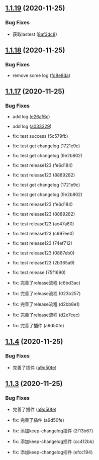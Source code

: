 ## [1.1.19](https://github.com/echoLC/rich-text-editor/compare/v1.1.18...v1.1.19) (2020-11-25)


### Bug Fixes

* 获取lastest ([8af3dc8](https://github.com/echoLC/rich-text-editor/commit/8af3dc84023e64f38602e2392f2c559e1b12e66a))

## [1.1.18](https://github.com/echoLC/rich-text-editor/compare/v1.1.17...v1.1.18) (2020-11-25)


### Bug Fixes

* remove some log ([fd8e8da](https://github.com/echoLC/rich-text-editor/commit/fd8e8da8e948f3c35932a8c21a7f346ba407495c))

## [1.1.17](https://github.com/echoLC/rich-text-editor/compare/v1.1.15...v1.1.17) (2020-11-25)


### Bug Fixes

* add log ([e26af6c](https://github.com/echoLC/rich-text-editor/commit/e26af6ce2ed995d8c46740d986d216f8fcfac36c))
* add log ([a033329](https://github.com/echoLC/rich-text-editor/commit/a033329058e50aee26653b2dce65aceadddc0372))





* fix: test success (5c579fb)
* fix: test get changelog (1721e9c)
* fix: test get changelog (9e2b802)
* fix: test release123 (fe6d184)
* fix: test release123 (8889282)

* fix: test get changelog (1721e9c)
* fix: test get changelog (9e2b802)
* fix: test release123 (fe6d184)
* fix: test release123 (8889282)

* fix: test release123 (ac47a80)
* fix: test release123 (c997ee0)

* fix: test release123 (74ef712)
* fix: test release123 (0887eb0)
* fix: test release123 (2b365a9)

* fix: test release (75f1690)

* fix: 完善了release流程 (c6bd3ac)

* fix: 完善了release流程 (023b257)

* fix: 完善了release流程 (d2bb8e1)

* fix: 完善了release流程 (d2e7cec)
* fix: 完善了插件 (a9d50fe)

## [1.1.4](https://github.com/echoLC/rich-text-editor/compare/v1.1.2...v1.1.4) (2020-11-25)


### Bug Fixes

* 完善了插件 ([a9d50fe](https://github.com/echoLC/rich-text-editor/commit/a9d50feda8b438329bff555b283b51994efd9d0d))

## [1.1.3](https://github.com/echoLC/rich-text-editor/compare/v1.1.2...v1.1.3) (2020-11-25)


### Bug Fixes

* 完善了插件 ([a9d50fe](https://github.com/echoLC/rich-text-editor/commit/a9d50feda8b438329bff555b283b51994efd9d0d))

* fix: 完善了插件 (a9d50fe)

* fix: 添加keep-changelog插件 (2f13b67)
* fix: 添加keep-changelog插件 (cc412bb)
* fix: 添加keep-changelog插件 (efcc194)

